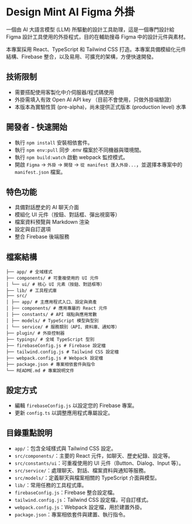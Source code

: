 # Design Mint AI Figma 外掛  

一個由 AI 大語言模型 (LLM) 所驅動的設計工具助理，這是一個專門設計給 Figma 設計工具使用的外掛程式，目的在輔助搜尋 Figma 中的設計元件與素材。  

本專案採用 React、TypeScript 和 Tailwind CSS 打造。本專案具備模組化元件結構、Firebase 整合，以及易用、可擴充的架構，方便快速開發。

## 技術限制
- 需要搭配使用客製化中介伺服器/程式碼使用 
- 外掛需填入有效 Open AI API key （目前不會使用，只做外掛端驗證）
- 本版本為實驗性質 (pre-alpha)，尚未提供正式版本 (production level) 水準 


## 開發者 - 快速開始

- 執行 `npm install` 安裝相依套件。
- 執行 `npm env:pull` 同步 .env 檔案於不同機器與環境間。
- 執行 `npm build:watch` 啟動 webpack 監控模式。
- 開啟 `Figma` → `外掛` → `開發` → `從 manifest 匯入外掛...`，並選擇本專案中的 `manifest.json` 檔案。

## 特色功能

- 具備對話歷史的 AI 聊天介面
- 模組化 UI 元件（按鈕、對話框、彈出視窗等）
- 檔案資料預覽與 Markdown 渲染
- 設定與自訂選項
- 整合 Firebase 後端服務

## 檔案結構

```
├── app/ # 全域樣式
├── components/ # 可重複使用的 UI 元件
│ └── ui/ # 核心 UI 元素（按鈕、對話框等）
├── lib/ # 工具程式庫
├── src/
│ ├── app/ # 主應用程式入口、設定與資產
│ ├── components/ # 應用專屬的 React 元件
│ ├── constants/ # API 端點與應用常數
│ ├── models/ # TypeScript 模型與型別
│ └── service/ # 服務類別（API、資料庫、通知等）
├── plugin/ # 外掛控制器
├── typings/ # 全域 TypeScript 型別
├── firebaseConfig.js # Firebase 設定檔
├── tailwind.config.js # Tailwind CSS 設定檔
├── webpack.config.js # Webpack 設定檔
├── package.json # 專案相依套件與指令
└── README.md # 專案說明文件
```


## 設定方式

- 編輯 `firebaseConfig.js` 以設定您的 Firebase 專案。
- 更新 `config.ts` 以調整應用程式專屬設定。

## 目錄重點說明

- `app/`：包含全域樣式與 Tailwind CSS 設定。
- `src/components/`：主要的 React 元件，如聊天、歷史紀錄、設定等。
- `src/constants/ui`：可重複使用的 UI 元件（Button、Dialog、Input 等）。
- `src/service/`：處理聊天、對話、檔案資料與通知等服務。
- `src/models/`：定義聊天與檔案相關的 TypeScript 介面與模型。
- `lib/`：常用任務的工具程式庫。
- `firebaseConfig.js`：Firebase 整合設定檔。
- `tailwind.config.js`：Tailwind CSS 設定檔，可自訂樣式。
- `webpack.config.js`：Webpack 設定檔，用於建置外掛。
- `package.json`：專案相依套件與建置、執行指令。
